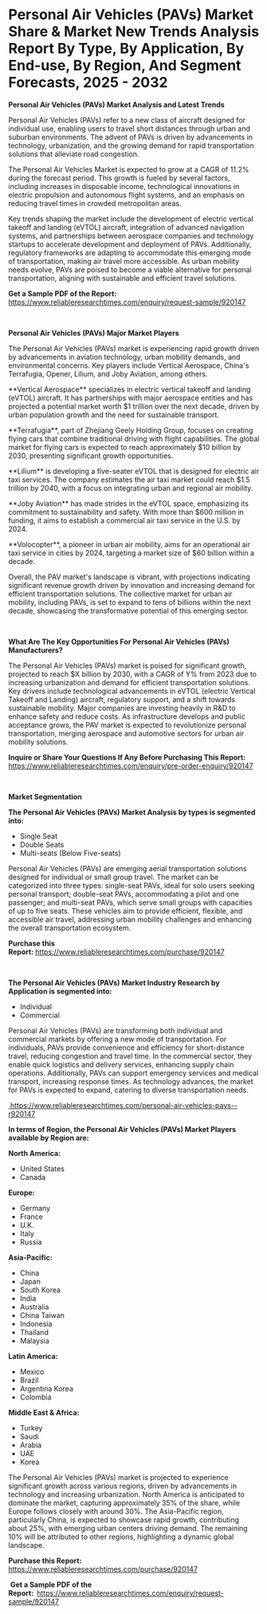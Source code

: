 <p><h1>Personal Air Vehicles (PAVs) Market Share & Market New Trends Analysis Report By Type, By Application, By End-use, By Region, And Segment Forecasts, 2025 - 2032</h1></p><p><strong>Personal Air Vehicles (PAVs) Market Analysis and Latest Trends</strong></p>
<p><p>Personal Air Vehicles (PAVs) refer to a new class of aircraft designed for individual use, enabling users to travel short distances through urban and suburban environments. The advent of PAVs is driven by advancements in technology, urbanization, and the growing demand for rapid transportation solutions that alleviate road congestion.</p><p>The Personal Air Vehicles Market is expected to grow at a CAGR of 11.2% during the forecast period. This growth is fueled by several factors, including increases in disposable income, technological innovations in electric propulsion and autonomous flight systems, and an emphasis on reducing travel times in crowded metropolitan areas. </p><p>Key trends shaping the market include the development of electric vertical takeoff and landing (eVTOL) aircraft, integration of advanced navigation systems, and partnerships between aerospace companies and technology startups to accelerate development and deployment of PAVs. Additionally, regulatory frameworks are adapting to accommodate this emerging mode of transportation, making air travel more accessible. As urban mobility needs evolve, PAVs are poised to become a viable alternative for personal transportation, aligning with sustainable and efficient travel solutions.</p></p>
<p><strong>Get a Sample PDF of the Report:&nbsp;</strong> <a href="https://www.reliableresearchtimes.com/enquiry/request-sample/920147?utm_campaign=2244&utm_medium=2&utm_source=Github&utm_content=ia&utm_term=16042025&utm_id=personal-air-vehicles-pavs">https://www.reliableresearchtimes.com/enquiry/request-sample/920147</a></p>
<p>&nbsp;</p>
<p><strong>Personal Air Vehicles (PAVs) Major Market Players</strong></p>
<p><p>The Personal Air Vehicles (PAVs) market is experiencing rapid growth driven by advancements in aviation technology, urban mobility demands, and environmental concerns. Key players include Vertical Aerospace, China's Terrafugia, Opener, Lilium, and Joby Aviation, among others.</p><p>**Vertical Aerospace** specializes in electric vertical takeoff and landing (eVTOL) aircraft. It has partnerships with major aerospace entities and has projected a potential market worth $1 trillion over the next decade, driven by urban population growth and the need for sustainable transport. </p><p>**Terrafugia**, part of Zhejiang Geely Holding Group, focuses on creating flying cars that combine traditional driving with flight capabilities. The global market for flying cars is expected to reach approximately $10 billion by 2030, presenting significant growth opportunities. </p><p>**Lilium** is developing a five-seater eVTOL that is designed for electric air taxi services. The company estimates the air taxi market could reach $1.5 trillion by 2040, with a focus on integrating urban and regional air mobility.</p><p>**Joby Aviation** has made strides in the eVTOL space, emphasizing its commitment to sustainability and safety. With more than $600 million in funding, it aims to establish a commercial air taxi service in the U.S. by 2024. </p><p>**Volocopter**, a pioneer in urban air mobility, aims for an operational air taxi service in cities by 2024, targeting a market size of $60 billion within a decade.</p><p>Overall, the PAV market's landscape is vibrant, with projections indicating significant revenue growth driven by innovation and increasing demand for efficient transportation solutions. The collective market for urban air mobility, including PAVs, is set to expand to tens of billions within the next decade, showcasing the transformative potential of this emerging sector.</p></p>
<p>&nbsp;</p>
<p><strong>What Are The Key Opportunities For Personal Air Vehicles (PAVs) Manufacturers?</strong></p>
<p><p>The Personal Air Vehicles (PAVs) market is poised for significant growth, projected to reach $X billion by 2030, with a CAGR of Y% from 2023 due to increasing urbanization and demand for efficient transportation solutions. Key drivers include technological advancements in eVTOL (electric Vertical Takeoff and Landing) aircraft, regulatory support, and a shift towards sustainable mobility. Major companies are investing heavily in R&D to enhance safety and reduce costs. As infrastructure develops and public acceptance grows, the PAV market is expected to revolutionize personal transportation, merging aerospace and automotive sectors for urban air mobility solutions.</p></p>
<p><strong>Inquire or Share Your Questions If Any Before Purchasing This Report:</strong> <a href="https://www.reliableresearchtimes.com/enquiry/pre-order-enquiry/920147?utm_campaign=2244&utm_medium=2&utm_source=Github&utm_content=ia&utm_term=16042025&utm_id=personal-air-vehicles-pavs">https://www.reliableresearchtimes.com/enquiry/pre-order-enquiry/920147</a></p>
<p>&nbsp;</p>
<p><strong>Market Segmentation</strong></p>
<p><strong>The Personal Air Vehicles (PAVs) Market Analysis by types is segmented into:</strong></p>
<p><ul><li>Single Seat</li><li>Double Seats</li><li>Multi-seats (Below Five-seats)</li></ul></p>
<p><p>Personal Air Vehicles (PAVs) are emerging aerial transportation solutions designed for individual or small group travel. The market can be categorized into three types: single-seat PAVs, ideal for solo users seeking personal transport; double-seat PAVs, accommodating a pilot and one passenger; and multi-seat PAVs, which serve small groups with capacities of up to five seats. These vehicles aim to provide efficient, flexible, and accessible air travel, addressing urban mobility challenges and enhancing the overall transportation ecosystem.</p></p>
<p><strong>Purchase this Report:&nbsp;</strong><a href="https://www.reliableresearchtimes.com/purchase/920147?utm_campaign=2244&utm_medium=2&utm_source=Github&utm_content=ia&utm_term=16042025&utm_id=personal-air-vehicles-pavs">https://www.reliableresearchtimes.com/purchase/920147</a></p>
<p>&nbsp;</p>
<p><strong>The Personal Air Vehicles (PAVs) Market Industry Research by Application is segmented into:</strong></p>
<p><ul><li>Individual</li><li>Commercial</li></ul></p>
<p><p>Personal Air Vehicles (PAVs) are transforming both individual and commercial markets by offering a new mode of transportation. For individuals, PAVs provide convenience and efficiency for short-distance travel, reducing congestion and travel time. In the commercial sector, they enable quick logistics and delivery services, enhancing supply chain operations. Additionally, PAVs can support emergency services and medical transport, increasing response times. As technology advances, the market for PAVs is expected to expand, catering to diverse transportation needs.</p></p>
<p><a href="https://www.reliableresearchtimes.com/personal-air-vehicles-pavs--r920147?utm_campaign=2244&utm_medium=2&utm_source=Github&utm_content=ia&utm_term=16042025&utm_id=personal-air-vehicles-pavs">&nbsp;https://www.reliableresearchtimes.com/personal-air-vehicles-pavs--r920147</a></p>
<p><strong>In terms of Region, the Personal Air Vehicles (PAVs) Market Players available by Region are:</strong></p>
<p>
    <p> <strong> North America: </strong>
        <ul>
            <li>United States</li>
            <li>Canada</li>
        </ul>
        </p> 
    <p> <strong> Europe: </strong>
        <ul>
            <li>Germany</li>
            <li>France</li>
            <li>U.K.</li>
            <li>Italy</li>
            <li>Russia</li>
        </ul>
        </p> 
    <p> <strong> Asia-Pacific: </strong>
        <ul>
            <li>China</li>
            <li>Japan</li>
            <li>South Korea</li>
            <li>India</li>
            <li>Australia</li>
            <li>China Taiwan</li>
            <li>Indonesia</li>
            <li>Thailand</li>
            <li>Malaysia</li>
        </ul>
        </p> 
    <p> <strong> Latin America: </strong>
        <ul>
            <li>Mexico</li>
            <li>Brazil</li>
            <li>Argentina Korea</li>
            <li>Colombia</li>
        </ul>
        </p> 
    <p> <strong> Middle East & Africa: </strong>
        <ul>
            <li>Turkey</li>
            <li>Saudi</li>
            <li>Arabia</li>
            <li>UAE</li>
            <li>Korea</li>
        </ul>
    </p>
    </p>
<p><p>The Personal Air Vehicles (PAVs) market is projected to experience significant growth across various regions, driven by advancements in technology and increasing urbanization. North America is anticipated to dominate the market, capturing approximately 35% of the share, while Europe follows closely with around 30%. The Asia-Pacific region, particularly China, is expected to showcase rapid growth, contributing about 25%, with emerging urban centers driving demand. The remaining 10% will be attributed to other regions, highlighting a dynamic global landscape.</p></p>
<p><strong>Purchase this Report: </strong><a href="https://www.reliableresearchtimes.com/purchase/920147?utm_campaign=2244&utm_medium=2&utm_source=Github&utm_content=ia&utm_term=16042025&utm_id=personal-air-vehicles-pavs">https://www.reliableresearchtimes.com/purchase/920147</a></p>
<p>&nbsp;<strong>Get a Sample PDF of the Report:&nbsp;&nbsp;</strong><a href="https://www.reliableresearchtimes.com/enquiry/request-sample/920147?utm_campaign=2244&utm_medium=2&utm_source=Github&utm_content=ia&utm_term=16042025&utm_id=personal-air-vehicles-pavs">https://www.reliableresearchtimes.com/enquiry/request-sample/920147</a></p>
<p><strong></strong></p>
<p><p></p><p></p><p></p></p>